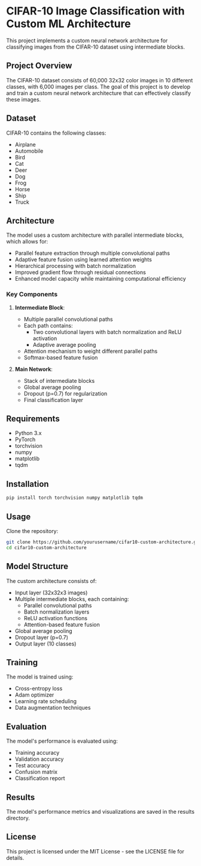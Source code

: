 # CIFAR-10 Image Classification with Custom ML Architecture

This project implements a custom neural network architecture for classifying images from the CIFAR-10 dataset using intermediate blocks.

## Project Overview

The CIFAR-10 dataset consists of 60,000 32x32 color images in 10 different classes, with 6,000 images per class. The goal of this project is to develop and train a custom neural network architecture that can effectively classify these images.

## Dataset

CIFAR-10 contains the following classes:
- Airplane
- Automobile
- Bird
- Cat
- Deer
- Dog
- Frog
- Horse
- Ship
- Truck

## Architecture

The model uses a custom architecture with parallel intermediate blocks, which allows for:
- Parallel feature extraction through multiple convolutional paths
- Adaptive feature fusion using learned attention weights
- Hierarchical processing with batch normalization
- Improved gradient flow through residual connections
- Enhanced model capacity while maintaining computational efficiency

### Key Components

1. **Intermediate Block**:
   - Multiple parallel convolutional paths
   - Each path contains:
     - Two convolutional layers with batch normalization and ReLU activation
     - Adaptive average pooling
   - Attention mechanism to weight different parallel paths
   - Softmax-based feature fusion

2. **Main Network**:
   - Stack of intermediate blocks
   - Global average pooling
   - Dropout (p=0.7) for regularization
   - Final classification layer

## Requirements

- Python 3.x
- PyTorch
- torchvision
- numpy
- matplotlib
- tqdm

## Installation

```bash
pip install torch torchvision numpy matplotlib tqdm
```

## Usage

Clone the repository:
```bash
git clone https://github.com/yourusername/cifar10-custom-architecture.git
cd cifar10-custom-architecture
```

## Model Structure

The custom architecture consists of:
- Input layer (32x32x3 images)
- Multiple intermediate blocks, each containing:
  - Parallel convolutional paths
  - Batch normalization layers
  - ReLU activation functions
  - Attention-based feature fusion
- Global average pooling
- Dropout layer (p=0.7)
- Output layer (10 classes)

## Training

The model is trained using:
- Cross-entropy loss
- Adam optimizer
- Learning rate scheduling
- Data augmentation techniques

## Evaluation

The model's performance is evaluated using:
- Training accuracy
- Validation accuracy
- Test accuracy
- Confusion matrix
- Classification report

## Results

The model's performance metrics and visualizations are saved in the results directory.

## License

This project is licensed under the MIT License - see the LICENSE file for details. 